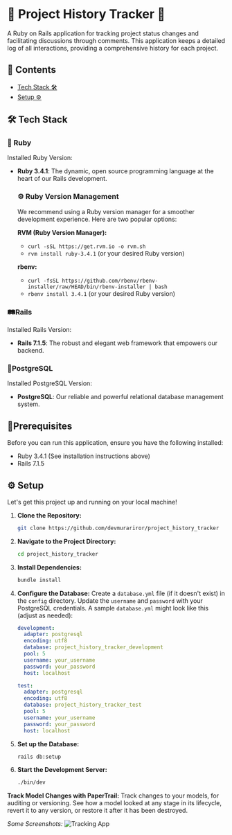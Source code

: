 # 📜 Project History Tracker 📜

A Ruby on Rails application for tracking project status changes and facilitating discussions through comments.  This application keeps a detailed log of all interactions, providing a comprehensive history for each project.

## 🧭 Contents

- [Tech Stack 🛠️](#tech-stack)
- [Setup ⚙️](#setup)

## 🛠️ Tech Stack

### 💎 Ruby

  Installed Ruby Version:
- **Ruby 3.4.1**: The dynamic, open source programming language at the heart of our Rails development.

  ### ⚙️ Ruby Version Management

  We recommend using a Ruby version manager for a smoother development experience.  Here are two popular options:

  **RVM (Ruby Version Manager):**
  - `curl -sSL https://get.rvm.io -o rvm.sh`
  - `rvm install ruby-3.4.1` (or your desired Ruby version)

  **rbenv:**
  - `curl -fsSL https://github.com/rbenv/rbenv-installer/raw/HEAD/bin/rbenv-installer | bash`
  - `rbenv install 3.4.1` (or your desired Ruby version)

### 🛤️Rails

  Installed Rails Version:
- **Rails 7.1.5**: The robust and elegant web framework that empowers our backend.

### 🐘PostgreSQL

  Installed PostgreSQL Version:
- **PostgreSQL**: Our reliable and powerful relational database management system.

## 🧰Prerequisites

Before you can run this application, ensure you have the following installed:

- Ruby 3.4.1 (See installation instructions above)
- Rails 7.1.5

## ⚙️ Setup

Let's get this project up and running on your local machine!

1. **Clone the Repository:**
   ```bash
   git clone https://github.com/devmurariror/project_history_tracker
2. **Navigate to the Project Directory:**
   ```bash
   cd project_history_tracker
3. **Install Dependencies:**
   ```bash
   bundle install
4. **Configure the Database:** Create a `database.yml` file (if it doesn't exist) in the `config` directory. Update the `username` and `password` with your PostgreSQL credentials. A sample `database.yml` might look like this (adjust as needed):

   ```yaml
   development:
     adapter: postgresql
     encoding: utf8
     database: project_history_tracker_development
     pool: 5
     username: your_username
     password: your_password
     host: localhost

   test:
     adapter: postgresql
     encoding: utf8
     database: project_history_tracker_test
     pool: 5
     username: your_username
     password: your_password
     host: localhost
5. **Set up the Database:**
   ```bash
   rails db:setup
6. **Start the Development Server:**
   ```bash
   ./bin/dev

 **Track Model Changes with PaperTrail:**
   Track changes to your models, for auditing or versioning. See how a model looked at any stage in its lifecycle, revert it to any version, or restore it after it has been destroyed.

 *Some Screenshots:*
      ![Tracking App](app/assets/images/image.png)
